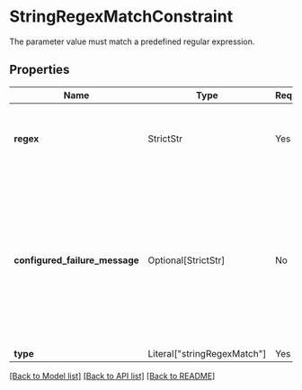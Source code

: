 # StringRegexMatchConstraint

The parameter value must match a predefined regular expression.


## Properties
| Name | Type | Required | Description |
| ------------ | ------------- | ------------- | ------------- |
**regex** | StrictStr | Yes | The regular expression configured in the **Ontology Manager**. |
**configured_failure_message** | Optional[StrictStr] | No | The message indicating that the regular expression was not matched. This is configured per parameter in the **Ontology Manager**.  |
**type** | Literal["stringRegexMatch"] | Yes | None |


[[Back to Model list]](../../../README.md#models-v2-link) [[Back to API list]](../../../README.md#documentation-for-api-endpoints) [[Back to README]](../../../README.md)
